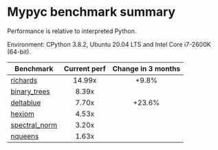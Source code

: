 # Mypyc benchmark summary

Performance is relative to interpreted Python.

Environment: CPython 3.8.2, Ubuntu 20.04 LTS and Intel Core i7-2600K (64-bit).

| Benchmark | Current perf | Change in 3 months |
| --- | :---: | :---: |
| [richards](benchmarks/richards.md) | 14.99x | +9.8% |
| [binary_trees](benchmarks/binary_trees.md) | 8.39x |  |
| [deltablue](benchmarks/deltablue.md) | 7.70x | +23.6% |
| [hexiom](benchmarks/hexiom.md) | 4.53x |  |
| [spectral_norm](benchmarks/spectral_norm.md) | 3.20x |  |
| [nqueens](benchmarks/nqueens.md) | 1.63x |  |
